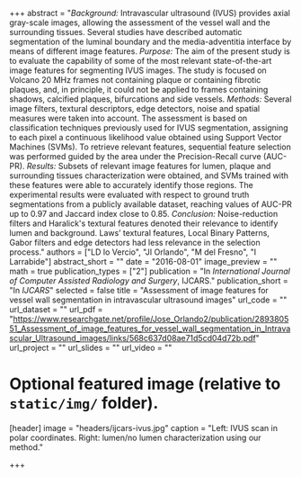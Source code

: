 +++
abstract = "*Background:* Intravascular ultrasound (IVUS) provides axial gray-scale images, allowing the assessment of the vessel wall and the surrounding tissues. Several studies have described automatic segmentation of the luminal boundary and the media-adventitia interface by means of different image features. *Purpose:* The aim of the present study is to evaluate the capability of some of the most relevant state-of-the-art image features for segmenting IVUS images. The study is focused on Volcano 20 MHz frames not containing plaque or containing fibrotic plaques, and, in principle, it could not be applied to frames containing shadows, calcified plaques, bifurcations and side vessels. *Methods:* Several image filters, textural descriptors, edge detectors, noise and spatial measures were taken into account. The assessment is based on classification techniques previously used for IVUS segmentation, assigning to each pixel a continuous likelihood value obtained using Support Vector Machines (SVMs). To retrieve relevant features, sequential feature selection was performed guided by the area under the Precision-Recall curve (AUC-PR). *Results:* Subsets of relevant image features for lumen, plaque and surrounding tissues characterization were obtained, and SVMs trained with these features were able to accurately identify those regions. The experimental results were evaluated with respect to ground truth segmentations from a publicly available dataset, reaching values of AUC-PR up to 0.97 and Jaccard index close to 0.85. *Conclusion:* Noise-reduction filters and Haralick's textural features denoted their relevance to identify lumen and background. Laws’ textural features, Local Binary Patterns, Gabor filters and edge detectors had less relevance in the selection process."
authors = ["LD lo Vercio", "JI Orlando", "M del Fresno", "I Larrabide"]
abstract_short = ""
date = "2016-08-01"
image_preview = ""
math = true
publication_types = ["2"]
publication = "In *International Journal of Computer Assisted Radiology and Surgery*, IJCARS."
publication_short = "In *IJCARS*"
selected = false
title = "Assessment of image features for vessel wall segmentation in intravascular ultrasound images"
url_code = ""
url_dataset = ""
url_pdf = "https://www.researchgate.net/profile/Jose_Orlando2/publication/289380551_Assessment_of_image_features_for_vessel_wall_segmentation_in_Intravascular_Ultrasound_images/links/568c637d08ae71d5cd04d72b.pdf"
url_project = ""
url_slides = ""
url_video = ""


# Optional featured image (relative to `static/img/` folder).
[header]
image = "headers/ijcars-ivus.jpg"
caption = "Left: IVUS scan in polar coordinates. Right: lumen/no lumen characterization using our method."

+++
